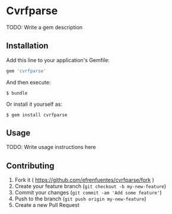 # Cvrfparse

TODO: Write a gem description

## Installation

Add this line to your application's Gemfile:

```ruby
gem 'cvrfparse'
```

And then execute:

    $ bundle

Or install it yourself as:

    $ gem install cvrfparse

## Usage

TODO: Write usage instructions here

## Contributing

1. Fork it ( https://github.com/efrenfuentes/cvrfparse/fork )
2. Create your feature branch (`git checkout -b my-new-feature`)
3. Commit your changes (`git commit -am 'Add some feature'`)
4. Push to the branch (`git push origin my-new-feature`)
5. Create a new Pull Request
